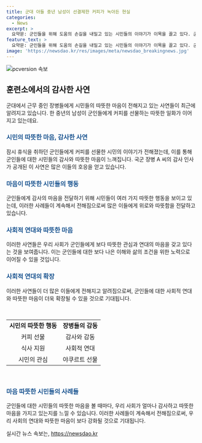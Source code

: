 ```yaml
---
title: 군대 아들 중년 남성이 선결제한 커피가 녹아든 현실
categories:
  - News
excerpt: >
  요약문: 군인들을 위해 도움의 손길을 내밀고 있는 시민들의 이야기가 이목을 끌고 있다. 군인 A씨가 졸음쉼터에서 커피를 선물받은 사연은 많은 이들의 따뜻한 마음을 움직이고 있다. 최근 군인들을 위한 다양한 선행이 이어지고 있으며, 이에 대한 누리꾼들의 긍정적인 반응이 이어지고 있다.
feature_text: >
  요약문: 군인들을 위해 도움의 손길을 내밀고 있는 시민들의 이야기가 이목을 끌고 있다. 군인 A씨가 졸음쉼터에서 커피를 선물받은 사연은 많은 이들의 따뜻한 마음을 움직이고 있다. 최근 군인들을 위한 다양한 선행이 이어지고 있으며, 이에 대한 누리꾼들의 긍정적인 반응이 이어지고 있다.
image: 'https://newsdao.kr/res/images/meta/newsdao_breakingnews.jpg'
---
```


<p><img src="https://newsdao.kr/res/images/meta/newsdao_breakingnews.jpg" alt="pcversion 속보" /></p>

<h2 data-ke-size="size26">훈련소에서의 감사한 사연</h2>

<p data-ke-size="size16">군대에서 근무 중인 장병들에게 시민들의 따뜻한 마음이 전해지고 있는 사연들이 최근에 알려지고 있습니다. 한 중년의 남성이 군인들에게 커피를 선물하는 따뜻한 일화가 이어지고 있는데요.</p>

<h3><b><span style="color: #1a5490;">시민의 따뜻한 마음, 감사한 사연</span></b></h3>

<p data-ke-size="size16">잠시 휴식을 취하던 군인들에게 커피를 선물한 시민의 이야기가 전해졌는데, 이를 통해 군인들에 대한 시민들의 감사와 따뜻한 마음이 느껴집니다. 국군 장병 A 씨의 감사 인사가 공개된 이 사연은 많은 이들의 호응을 얻고 있습니다.</p>

<h3><b><span style="color: #1a5490;">마음이 따뜻한 시민들의 행동</span></b></h3>

<p data-ke-size="size16">군인들에게 감사의 마음을 전달하기 위해 시민들이 여러 가지 따뜻한 행동을 보이고 있는데, 이러한 사례들이 계속해서 전해짐으로써 많은 이들에게 위로와 따뜻함을 전달하고 있습니다.</p>

<h3><b><span style="color: #1a5490;">사회적 연대와 따뜻한 마음</span></b></h3>

<p data-ke-size="size16">이러한 사연들은 우리 사회가 군인들에게 보다 따뜻한 관심과 연대의 마음을 갖고 있다는 것을 보여줍니다. 이는 군인들에 대한 보다 나은 이해와 삶의 조건을 위한 노력으로 이어질 수 있을 것입니다.</p>

<h3><b><span style="color: #1a5490;">사회적 연대의 확장</span></b></h3>

<p data-ke-size="size16">이러한 사연들이 더 많은 이들에게 전해지고 알려짐으로써, 군인들에 대한 사회적 연대와 따뜻한 마음이 더욱 확장될 수 있을 것으로 기대됩니다.</p>

<p data-ke-size="size16">&nbsp;</p>

<table>
    <tbody>
        <tr>
            <td style="text-align: center; height: 17px;"><b>시민의 따뜻한 행동</b></td>
            <td style="text-align: center; height: 17px;"><b>장병들의 감동</b></td>
        </tr>
        <tr>
            <td style="text-align: center; height: 17px;">커피 선물</td>
            <td style="text-align: center; height: 17px;">감사와 감동</td>
        </tr>
        <tr>
            <td style="text-align: center; height: 17px;">식사 지원</td>
            <td style="text-align: center; height: 17px;">사회적 연대</td>
        </tr>
        <tr>
            <td style="text-align: center; height: 17px;">시민의 관심</td>
            <td style="text-align: center; height: 17px;">야쿠르트 선물</td>
        </tr>
    </tbody>
</table>

<p data-ke-size="size16">&nbsp;</p>

<h3><b><span style="color: #1a5490;">마음 따뜻한 시민들의 사례들</span></b></h3>

<p data-ke-size="size16">군인들에 대한 시민들의 따뜻한 마음을 볼 때마다, 우리 사회가 얼마나 감사하고 따뜻한 마음을 가지고 있는지를 느낄 수 있습니다. 이러한 사례들이 계속해서 전해짐으로써, 우리 사회의 연대와 따뜻한 마음이 보다 강화될 것으로 기대됩니다.</p>
실시간 뉴스 속보는, <a href="https://newsdao.kr" rel="dofollow">https://newsdao.kr</a>


